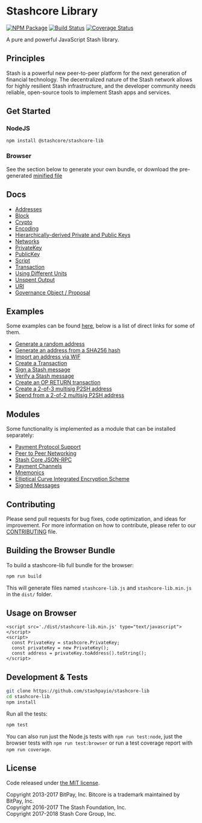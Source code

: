 Stashcore Library
================

[![NPM Package](https://img.shields.io/npm/v/@stashcore/stashcore-lib.svg?style=flat-square)](https://www.npmjs.org/package/@stashcore/stashcore-lib)
[![Build Status](https://img.shields.io/travis/stashcore/stashcore-lib.svg?branch=master&style=flat-square)](https://travis-ci.org/stashcore/stashcore-lib)
[![Coverage Status](https://img.shields.io/coveralls/stashcore/stashcore-lib.svg?style=flat-square)](https://coveralls.io/github/stashcore/stashcore-lib?branch=master)

A pure and powerful JavaScript Stash library.

## Principles

Stash is a powerful new peer-to-peer platform for the next generation of financial technology. The decentralized nature of the Stash network allows for highly resilient Stash infrastructure, and the developer community needs reliable, open-source tools to implement Stash apps and services.

## Get Started
### NodeJS
```
npm install @stashcore/stashcore-lib
```

### Browser

See the section below to generate your own bundle, or download the pre-generated [minified file](dist/stashcore-lib.min.js)


## Docs

* [Addresses](docs/address.md)
* [Block](docs/block.md)
* [Crypto](docs/crypto.md)
* [Encoding](docs/encoding.md)
* [Hierarchically-derived Private and Public Keys](docs/hierarchical.md)
* [Networks](docs/networks.md)
* [PrivateKey](docs/privatekey.md)
* [PublicKey](docs/publickey.md)
* [Script](docs/script.md)
* [Transaction](docs/transaction.md)
* [Using Different Units](docs/unit.md)
* [Unspent Output](docs/unspentoutput.md)
* [URI](docs/uri.md)
* [Governance Object / Proposal](docs/govobject/govobject.md)

## Examples

Some examples can be found [here](docs/examples.md), below is a list of direct links for some of them.


* [Generate a random address](docs/examples.md#generate-a-random-address)
* [Generate an address from a SHA256 hash](docs/examples.md#generate-a-address-from-a-sha256-hash)
* [Import an address via WIF](docs/examples.md#import-an-address-via-wif)
* [Create a Transaction](docs/examples.md#create-a-transaction)
* [Sign a Stash message](docs/examples.md#sign-a-bitcoin-message)
* [Verify a Stash message](docs/examples.md#verify-a-bitcoin-message)
* [Create an OP RETURN transaction](docs/examples.md#create-an-op-return-transaction)
* [Create a 2-of-3 multisig P2SH address](docs/examples.md#create-a-2-of-3-multisig-p2sh-address)
* [Spend from a 2-of-2 multisig P2SH address](docs/examples.md#spend-from-a-2-of-2-multisig-p2sh-address)

## Modules

Some functionality is implemented as a module that can be installed separately:

* [Payment Protocol Support](https://github.com/stashpayio/stashcore-payment-protocol)
* [Peer to Peer Networking](https://github.com/stashpayio/stashcore-p2p)
* [Stash Core JSON-RPC](https://github.com/stashpayio/stashd-rpc)
* [Payment Channels](https://github.com/stashpayio/stashcore-channel)
* [Mnemonics](https://github.com/stashpayio/stashcore-mnemonic)
* [Elliptical Curve Integrated Encryption Scheme](https://github.com/stashpayio/bitcore-ecies-stash)
* [Signed Messages](https://github.com/stashpayio/bitcore-message-stash)

## Contributing

Please send pull requests for bug fixes, code optimization, and ideas for improvement. For more information on how to contribute, please refer to our [CONTRIBUTING](https://github.com/stashpayio/stashcore-lib/blob/master/CONTRIBUTING.md) file.

## Building the Browser Bundle

To build a stashcore-lib full bundle for the browser:

```sh
npm run build
```

This will generate files named `stashcore-lib.js` and `stashcore-lib.min.js` in the `dist/` folder.

## Usage on Browser

```
<script src='./dist/stashcore-lib.min.js' type="text/javascript"></script>
<script>
  const PrivateKey = stashcore.PrivateKey;
  const privateKey = new PrivateKey();
  const address = privateKey.toAddress().toString();
</script>
```

## Development & Tests

```sh
git clone https://github.com/stashpayio/stashcore-lib
cd stashcore-lib
npm install
```

Run all the tests:

```sh
npm test
```

You can also run just the Node.js tests with `npm run test:node`, just the browser tests with `npm run test:browser`
or run a test coverage report with `npm run coverage`.

## License

Code released under [the MIT license](LICENSE).

Copyright 2013-2017 BitPay, Inc. Bitcore is a trademark maintained by BitPay, Inc.  
Copyright 2016-2017 The Stash Foundation, Inc.  
Copyright 2017-2018 Stash Core Group, Inc.  
